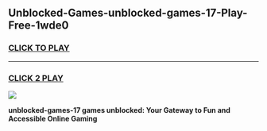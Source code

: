 
## Unblocked-Games-unblocked-games-17-Play-Free-1wde0
<h3>
<a href="https://premium76.site?title=unblocked-games-17&ref=22A">CLICK TO PLAY</a></h3>
<hr>

<h3>
<a href="https://premium76.site?title=unblocked-games-17&ref=22A">CLICK 2 PLAY</a>
  
</h3>

<a href="https://premium76.site?title=unblocked-games-17&ref=22A"><img src="https://clearcache.store/games.png"></a>


**unblocked-games-17 games unblocked: Your Gateway to Fun and Accessible Online Gaming**
